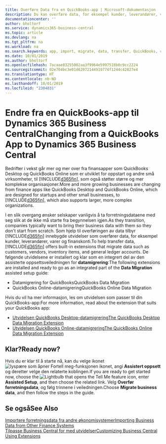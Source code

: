 ```yaml
---
title: Overføre Data fra en QuickBooks-app | Microsoft-dokumentasjon
description: Du kan overføre data, for eksempel kunder, leverandører, varer og finanskonti, fra QuickBooks-apper til Business Central.
documentationcenter: ''
author: bholtorf
ms.service: dynamics365-business-central
ms.topic: article
ms.devlang: na
ms.tgt_pltfrm: na
ms.workload: na
ms.search.keywords: app, import, migrate, data, transfer, QuickBooks, customize
ms.date: 10/01/2019
ms.author: bholtorf
ms.openlocfilehash: 7acaae83255002aa3f9964e5997518b0c9cc2224
ms.sourcegitcommit: 02e704bc3e01d62072144919774f1244c42827e4
ms.translationtype: HT
ms.contentlocale: nb-NO
ms.lasthandoff: 10/01/2019
ms.locfileid: "2304831"
---
```

# <a name="changing-from-a-quickbooks-app-to-dynamics-365-business-central"></a><span data-ttu-id="8eb80-103">Endre fra en QuickBooks-app til Dynamics 365 Business Central</span><span class="sxs-lookup"><span data-stu-id="8eb80-103">Changing from a QuickBooks App to Dynamics 365 Business Central</span></span>
<span data-ttu-id="8eb80-104">Bedrifter i vekst går mer og mer over fra finansapper som QuickBooks Desktop og QuickBooks Online som er utviklet for oppstart og andre små virksomheter, til [!INCLUDE[d365fin](includes/d365fin_md.md)], som også støtter større og mer komplekse organisasjoner.</span><span class="sxs-lookup"><span data-stu-id="8eb80-104">More and more growing businesses are changing from finance apps like QuickBooks Desktop and QuickBooks Online, which are designed for startups and other small businesses, to [!INCLUDE[d365fin](includes/d365fin_md.md)], which also supports larger, more complex organizations.</span></span> 

<span data-ttu-id="8eb80-105">I en slik overgang ønsker selskaper vanligvis å ta forretningsdataene med seg slik at de ikke må starte fra begynnelsen igjen.</span><span class="sxs-lookup"><span data-stu-id="8eb80-105">As they transition, companies typically want to bring their business data with them so they don't start from scratch.</span></span> <span data-ttu-id="8eb80-106">Som hjelp til overføringen av data tilbyr [!INCLUDE[d365fin](includes/d365fin_md.md)] innebygde utvidelser som overfører data, for eksempel kunder, leverandører, varer og finanskonti.</span><span class="sxs-lookup"><span data-stu-id="8eb80-106">To help transfer data, [!INCLUDE[d365fin](includes/d365fin_md.md)] offers built-in extensions that migrate data such as customers, vendors, inventory items, and general ledger accounts.</span></span> <span data-ttu-id="8eb80-107">De følgende utvidelsene er installert og klar som en integrert del av den assisterte oppsettsveiledningen for **datamigrering**:</span><span class="sxs-lookup"><span data-stu-id="8eb80-107">The following extensions are installed and ready to go as an integrated part of the **Data Migration** assisted setup guide:</span></span>

* <span data-ttu-id="8eb80-108">Datamigrering for QuickBooks</span><span class="sxs-lookup"><span data-stu-id="8eb80-108">QuickBooks Data Migration</span></span> 
* <span data-ttu-id="8eb80-109">QuickBooks Online-datamigrering</span><span class="sxs-lookup"><span data-stu-id="8eb80-109">QuickBooks Online Data Migration</span></span>

<span data-ttu-id="8eb80-110">Hvis du vil ha mer informasjon, les om utvidelsen som passer til din QuickBooks-app:</span><span class="sxs-lookup"><span data-stu-id="8eb80-110">For more information, read about the extension that suits your QuickBooks app:</span></span>   

* [<span data-ttu-id="8eb80-111">Utvidelsen QuickBooks Desktop-datamigrering</span><span class="sxs-lookup"><span data-stu-id="8eb80-111">The QuickBooks Desktop Data Migration Extension</span></span>](ui-extensions-quickbooks-data-migration.md)
* [<span data-ttu-id="8eb80-112">Utvidelsen QuickBooks Online-datamigrering</span><span class="sxs-lookup"><span data-stu-id="8eb80-112">The QuickBooks Online Data Migration Extension</span></span>](ui-extensions-quickbooks-online-data-migration.md)

## <a name="ready-now"></a><span data-ttu-id="8eb80-113">Klar?</span><span class="sxs-lookup"><span data-stu-id="8eb80-113">Ready now?</span></span>
<span data-ttu-id="8eb80-114">Hvis du er klar til å starte nå, kan du velge ikonet ![lyspære som åpner Fortell meg-funksjonen](media/ui-search/search_small.png "Fortell hva du vil gjøre") ikonet, angi **Assistert oppsett** og deretter velge den relaterte koblingen.</span><span class="sxs-lookup"><span data-stu-id="8eb80-114">If you are ready to get started now, choose the ![Lightbulb that opens the Tell Me feature](media/ui-search/search_small.png "Tell me what you want to do") icon, enter **Assisted Setup**, and then choose the related link.</span></span> <span data-ttu-id="8eb80-115">Velg **Overfør forretningsdata**, og følg trinnene i veiledningen.</span><span class="sxs-lookup"><span data-stu-id="8eb80-115">Choose **Migrate business data**, and then follow the steps in the guide.</span></span>

## <a name="see-also"></a><span data-ttu-id="8eb80-116">Se også</span><span class="sxs-lookup"><span data-stu-id="8eb80-116">See Also</span></span>
[<span data-ttu-id="8eb80-117">Importere forretningsdata fra andre økonomisystemer</span><span class="sxs-lookup"><span data-stu-id="8eb80-117">Importing Business Data from Other Finance Systems</span></span>](across-import-data-configuration-packages.md)  
[<span data-ttu-id="8eb80-118">Tilpasse Business Central for med utvidelser</span><span class="sxs-lookup"><span data-stu-id="8eb80-118">Customizing Business Central Using Extensions</span></span>](ui-extensions.md)   
